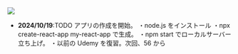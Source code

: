 <img src="https://img.shields.io/badge/-React-20232A?style=for-the-badge&logo=react&logoColor=61DAFB">

- **2024/10/19**:TODO アプリの作成を開始。
  ・node.js をインストール
  ・npx create-react-app my-react-app で生成。
  ・npm start でローカルサーバー立ち上げ。
  ・以前の Udemy を復習。次回、56 から
